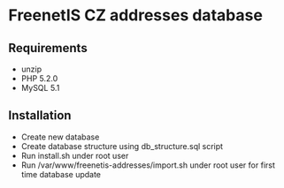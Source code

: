 FreenetIS CZ addresses database
=================

Requirements
------------
 - unzip
 - PHP 5.2.0
 - MySQL 5.1


Installation
------------
 - Create new database
 - Create database structure using db_structure.sql script
 - Run install.sh under root user
 - Run /var/www/freenetis-addresses/import.sh under root user for first time database update
